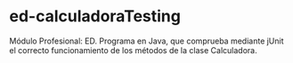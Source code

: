 # ed-calculadoraTesting
Módulo Profesional: ED. Programa en Java, que comprueba mediante jUnit el correcto funcionamiento de los métodos de la clase Calculadora.
